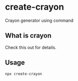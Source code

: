 # create-crayon

Crayon generator using command

## What is crayon

Check this out for details.

## Usage

```
npx create-crayon
```
